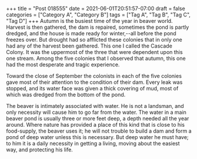 +++
title = "Post 018555"
date = 2021-06-01T20:51:57-07:00
draft = false
categories = ["Category A", "Category B"]
tags = ["Tag A", "Tag B", "Tag C", "Tag D"]
+++
Autumn is the busiest time of the year in beaver world. Harvest is then gathered, the dam is repaired, sometimes the pond is partly dredged, and the house is made ready for winter,--all before the pond freezes over. But drought had so afflicted these colonies that in only one had any of the harvest been gathered. This one I called the Cascade Colony. It was the uppermost of the three that were dependent upon this one stream. Among the five colonies that I observed that autumn, this one had the most desperate and tragic experience.

Toward the close of September the colonists in each of the five colonies gave most of their attention to the condition of their dam. Every leak was stopped, and its water face was given a thick covering of mud, most of which was dredged from the bottom of the pond.

The beaver is intimately associated with water. He is not a landsman, and only necessity will cause him to go far from the water. The water in a main beaver pond is usually three or more feet deep, a depth needed all the year around. Where nature has provided a place of this kind that is close to his food-supply, the beaver uses it; he will not trouble to build a dam and form a pond of deep water unless this is necessary. But deep water he must have; to him it is a daily necessity in getting a living, moving about the easiest way, and protecting his life.
